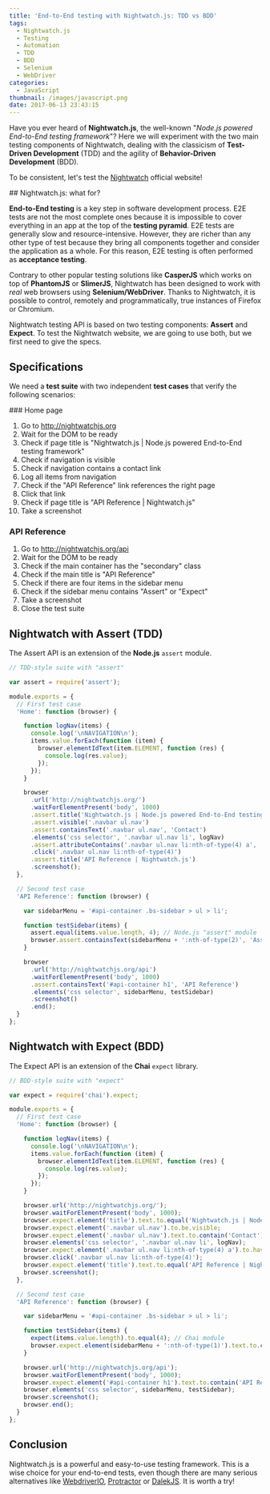 ```yaml
---
title: 'End-to-End testing with Nightwatch.js: TDD vs BDD'
tags:
  - Nightwatch.js
  - Testing
  - Automation
  - TDD
  - BDD
  - Selenium
  - WebDriver
categories:
  - JavaScript
thumbnail: /images/javascript.png
date: 2017-06-13 23:43:15
---
```



Have you ever heard of **Nightwatch.js**, the well-known "*Node.js powered End-to-End testing framework*"? Here we will experiment with the two main testing components of Nightwatch, dealing with the classicism of **Test-Driven Development** (TDD) and the agility of **Behavior-Driven Development** (BDD).

To be consistent, let's test the [Nightwatch](http://nightwatchjs.org/) official website!

<!-- more -->

## Nightwatch.js: what for?

**End-to-End testing** is a key step in software development process. E2E tests are not the most complete ones because it is impossible to cover everything in an app at the top of the **testing pyramid**. E2E tests are generally slow and resource-intensive. However, they are richer than any other type of test because they bring all components together and consider the application as a whole. For this reason, E2E testing is often performed as **acceptance testing**.

Contrary to other popular testing solutions like **CasperJS** which works on top of **PhantomJS** or **SlimerJS**, Nightwatch has been designed to work with *real* web browsers using **Selenium/WebDriver**. Thanks to Nightwatch, it is possible to control, remotely and programmatically, true instances of Firefox or Chromium.

Nightwatch testing API is based on two testing components: **Assert** and **Expect**. To test the Nightwatch website, we are going to use both, but we first need to give the specs.

## Specifications

We need a **test suite** with two independent **test cases** that verify the following scenarios:

### Home page

1. Go to http://nightwatchjs.org
2. Wait for the DOM to be ready
3. Check if page title is "Nightwatch.js | Node.js powered End-to-End testing framework"
4. Check if navigation is visible
5. Check if navigation contains a contact link
6. Log all items from navigation
7. Check if the "API Reference" link references the right page
8. Click that link
9. Check if page title is "API Reference | Nightwatch.js"
12. Take a screenshot

### API Reference

1. Go to http://nightwatchjs.org/api
2. Wait for the DOM to be ready
3. Check if the main container has the "secondary" class
4. Check if the main title is "API Reference"
5. Check if there are four items in the sidebar menu
6. Check if the sidebar menu contains "Assert" or "Expect"
7. Take a screenshot
8. Close the test suite

## Nightwatch with Assert (TDD)

The Assert API is an extension of the **Node.js** `assert` module.

```JavaScript
// TDD-style suite with "assert"

var assert = require('assert');

module.exports = {
  // First test case
  'Home': function (browser) {

    function logNav(items) {
      console.log('\nNAVIGATION\n');
      items.value.forEach(function (item) {
        browser.elementIdText(item.ELEMENT, function (res) {
          console.log(res.value);
        });
      });
    }

    browser
      .url('http://nightwatchjs.org/')
      .waitForElementPresent('body', 1000)
      .assert.title('Nightwatch.js | Node.js powered End-to-End testing framework')
      .assert.visible('.navbar ul.nav')
      .assert.containsText('.navbar ul.nav', 'Contact')
      .elements('css selector', '.navbar ul.nav li', logNav)
      .assert.attributeContains('.navbar ul.nav li:nth-of-type(4) a', 'href', '/api')
      .click('.navbar ul.nav li:nth-of-type(4)')
      .assert.title('API Reference | Nightwatch.js')
      .screenshot();
  },

  // Second test case
  'API Reference': function (browser) {

    var sidebarMenu = '#api-container .bs-sidebar > ul > li';

    function testSidebar(items) {
      assert.equal(items.value.length, 4); // Node.js "assert" module
      browser.assert.containsText(sidebarMenu + ':nth-of-type(2)', 'Assert');
    }

    browser
      .url('http://nightwatchjs.org/api')
      .waitForElementPresent('body', 1000)
      .assert.containsText('#api-container h1', 'API Reference')
      .elements('css selector', sidebarMenu, testSidebar)
      .screenshot()
      .end();
  }
};
```

## Nightwatch with Expect (BDD)

The Expect API is an extension of the **Chai** `expect` library.

```JavaScript
// BDD-style suite with "expect"

var expect = require('chai').expect;

module.exports = {
  // First test case
  'Home': function (browser) {

    function logNav(items) {
      console.log('\nNAVIGATION\n');
      items.value.forEach(function (item) {
        browser.elementIdText(item.ELEMENT, function (res) {
          console.log(res.value);
        });
      });
    }

    browser.url('http://nightwatchjs.org/');
    browser.waitForElementPresent('body', 1000);
    browser.expect.element('title').text.to.equal('Nightwatch.js | Node.js powered End-to-End testing framework');
    browser.expect.element('.navbar ul.nav').to.be.visible;
    browser.expect.element('.navbar ul.nav').text.to.contain('Contact');
    browser.elements('css selector', '.navbar ul.nav li', logNav);
    browser.expect.element('.navbar ul.nav li:nth-of-type(4) a').to.have.attribute('href').which.contains('/api');
    browser.click('.navbar ul.nav li:nth-of-type(4)');
    browser.expect.element('title').text.to.equal('API Reference | Nightwatch.js');
    browser.screenshot();
  },

  // Second test case
  'API Reference': function (browser) {

    var sidebarMenu = '#api-container .bs-sidebar > ul > li';

    function testSidebar(items) {
      expect(items.value.length).to.equal(4); // Chai module
      browser.expect.element(sidebarMenu + ':nth-of-type(1)').text.to.contain('Expect');
    }

    browser.url('http://nightwatchjs.org/api');
    browser.waitForElementPresent('body', 1000);
    browser.expect.element('#api-container h1').text.to.contain('API Reference');
    browser.elements('css selector', sidebarMenu, testSidebar);
    browser.screenshot();
    browser.end();
  }
};
```

## Conclusion

Nightwatch.js is a powerful and easy-to-use testing framework. This is a wise choice for your end-to-end tests, even though there are many serious alternatives like [WebdriverIO](http://webdriver.io/), [Protractor](http://www.protractortest.org/) or [DalekJS](http://dalekjs.com/). It is worth a try!
